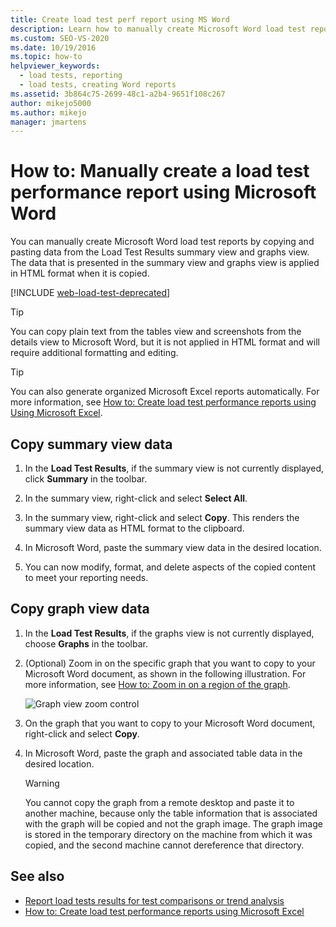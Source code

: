 ```yaml
---
title: Create load test perf report using MS Word
description: Learn how to manually create Microsoft Word load test reports by copying and pasting data from the Load Test Results summary view and graphs view.
ms.custom: SEO-VS-2020
ms.date: 10/19/2016
ms.topic: how-to
helpviewer_keywords: 
  - load tests, reporting
  - load tests, creating Word reports
ms.assetid: 3b864c75-2699-48c1-a2b4-9651f108c267
author: mikejo5000
ms.author: mikejo
manager: jmartens
---
```

# How to: Manually create a load test performance report using Microsoft Word

You can manually create Microsoft Word load test reports by copying and pasting data from the Load Test Results summary view and graphs view. The data that is presented in the summary view and graphs view is applied in HTML format when it is copied.

[!INCLUDE [web-load-test-deprecated](includes/web-load-test-deprecated.md)]

> [!TIP]
> You can copy plain text from the tables view and screenshots from the details view to Microsoft Word, but it is not applied in HTML format and will require additional formatting and editing.

> [!TIP]
> You can also generate organized Microsoft Excel reports automatically. For more information, see [How to: Create load test performance reports using Using Microsoft Excel](../test/how-to-create-load-test-performance-reports-using-microsoft-excel.md).

## Copy summary view data

1. In the **Load Test Results**, if the summary view is not currently displayed, click **Summary** in the toolbar.

2. In the summary view, right-click and select **Select All**.

3. In the summary view, right-click and select **Copy**. This renders the summary view data as HTML format to the clipboard.

4. In Microsoft Word, paste the summary view data in the desired location.

5. You can now modify, format, and delete aspects of the copied content to meet your reporting needs.

## Copy graph view data

1. In the **Load Test Results**, if the graphs view is not currently displayed, choose **Graphs** in the toolbar.

2. (Optional) Zoom in on the specific graph that you want to copy to your Microsoft Word document, as shown in the following illustration. For more information, see [How to: Zoom in on a region of the graph](../test/how-to-zoom-in-on-a-region-of-the-graph-in-load-test-results.md).

     ![Graph view zoom control](../test/media/ltest_zoomcontrol.png)

3. On the graph that you want to copy to your Microsoft Word document, right-click and select **Copy**.

4. In Microsoft Word, paste the graph and associated table data in the desired location.

    > [!WARNING]
    > You cannot copy the graph from a remote desktop and paste it to another machine, because only the table information that is associated with the graph will be copied and not the graph image. The graph image is stored in the temporary directory on the machine from which it was copied, and the second machine cannot dereference that directory.

## See also

- [Report load tests results for test comparisons or trend analysis](../test/compare-load-test-results.md)
- [How to: Create load test performance reports using Microsoft Excel](../test/how-to-create-load-test-performance-reports-using-microsoft-excel.md)
